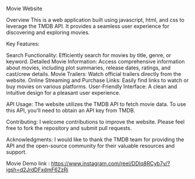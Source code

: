 Movie Website

Overview
This is a web application built using javascript, html, and css to leverage the TMDB API. It provides a seamless user experience for discovering and exploring movies.

Key Features:

Search Functionality: Efficiently search for movies by title, genre, or keyword.
Detailed Movie Information: Access comprehensive information about movies, including plot summaries, release dates, ratings, and cast/crew details.
Movie Trailers: Watch official trailers directly from the website.
Online Streaming and Purchase Links: Easily find links to watch or buy movies on various platforms.
User-Friendly Interface: A clean and intuitive design for a pleasant user experience.

API Usage:
The website utilizes the TMDB API to fetch movie data. To use this API, you'll need to obtain an API key from TMDB.

Contributing:
I welcome contributions to improve the website. Please feel free to fork the repository and submit pull requests.

Acknowledgments:
I would like to thank the TMDB team for providing the API and the open-source community for their valuable resources and support.

Movie Demo link : https://www.instagram.com/reel/DDlq8RCyb7y/?igsh=d2JrdDFxdmF6ZzRi
